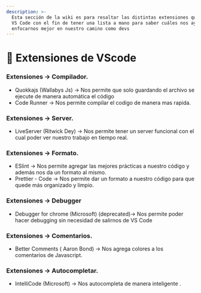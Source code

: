 ```yaml
---
description: >-
  Esta sección de la wiki es para resaltar las distintas extensiones que tiene
  VS Code con el fin de tener una lista a mano para saber cuáles nos ayudan a
  enfocarnos mejor en nuestro camino como devs
---
```


# 👀 Extensiones de VScode

### Extensiones -> Compilador.

* Quokkajs (Wallabys Js) -> Nos permite que solo guardando el archivo se ejecute de manera automática el código
* Code Runner -> Nos permite compilar el codigo de manera mas rapida.

### Extensiones -> Server.

* LiveServer (Ritwick Dey) -> Nos permite tener un server funcional con el cual poder ver nuestro trabajo en tiempo real.

### Extensiones -> Formato.

* ESlint -> Nos permite agregar las mejores prácticas a nuestro código y además nos da un formato al mismo.
* Prettier - Code -> Nos permite dar un formato a nuestro código para que quede más organizado y limpio.

### Extensiones -> Debugger

* Debugger for chrome (Microsoft) (deprecated)-> Nos permite poder hacer debugging sin necesidad de salirnos de VS Code

### Extensiones -> Comentarios.

* Better Comments ( Aaron Bond) -> Nos agrega colores a los comentarios de Javascript.

### Extensiones -> Autocompletar.

* IntelliCode (Microsoft) -> Nos autocompleta de manera inteligente .&#x20;
